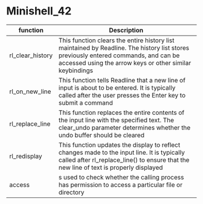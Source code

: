 # Minishell_42
| function        | Description
|-----------------|--------------------------------------------------------|
|rl_clear_history |This function clears the entire history list maintained by Readline. The history list stores previously entered commands, and can be accessed using the arrow keys or other similar keybindings|
|rl_on_new_line  |This function tells Readline that a new line of input is about to be entered. It is typically called after the user presses the Enter key to submit a command|
|rl_replace_line |This function replaces the entire contents of the input line with the specified text. The clear_undo parameter determines whether the undo buffer should be cleared|
|rl_redisplay|This function updates the display to reflect changes made to the input line. It is typically called after rl_replace_line() to ensure that the new line of text is properly displayed|
|access|s used to check whether the calling process has permission to access a particular file or directory|
